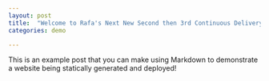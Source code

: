 ```yaml
---
layout: post
title:  "Welcome to Rafa's Next New Second then 3rd Continuous Delivery demonstration!"
categories: demo

---
```


This is an example post that you can make using Markdown to demonstrate a website being statically generated and deployed!

